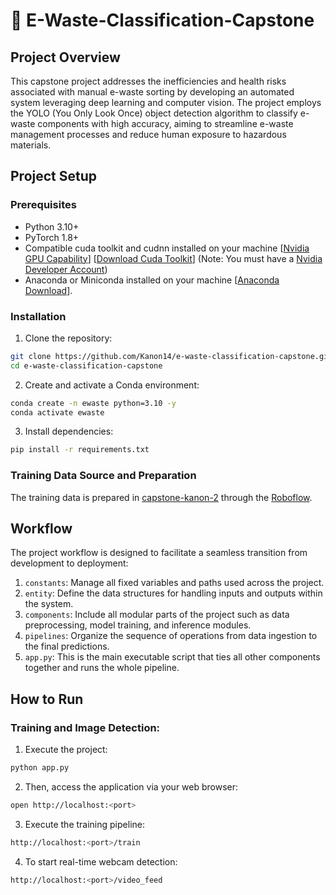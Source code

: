 # 🤖 E-Waste-Classification-Capstone

## Project Overview
This capstone project addresses the inefficiencies and health risks associated with manual e-waste sorting by developing an automated system leveraging deep learning and computer vision. The project employs the YOLO (You Only Look Once) object detection algorithm to classify e-waste components with high accuracy, aiming to streamline e-waste management processes and reduce human exposure to hazardous materials.

## Project Setup
### Prerequisites
- Python 3.10+
- PyTorch 1.8+
- Compatible cuda toolkit and cudnn installed on your machine [[Nvidia GPU Capability](https://developer.nvidia.com/cuda-gpus)] [[Download Cuda Toolkit](https://developer.nvidia.com/cuda-toolkit)] (Note: You must have a [Nvidia Developer Account](https://developer.nvidia.com/login))
- Anaconda or Miniconda installed on your machine [[Anaconda Download](https://www.anaconda.com/download)].

### Installation
1. Clone the repository:
```bash
git clone https://github.com/Kanon14/e-waste-classification-capstone.git
cd e-waste-classification-capstone
```

2. Create and activate a Conda environment:
```bash
conda create -n ewaste python=3.10 -y
conda activate ewaste
```

3. Install dependencies:
```bash
pip install -r requirements.txt
```

### Training Data Source and Preparation
The training data is prepared in [capstone-kanon-2](https://universe.roboflow.com/computer-vision-learning-touhj/capstone-kanon-2) through the [Roboflow](https://roboflow.com/).

## Workflow
The project workflow is designed to facilitate a seamless transition from development to deployment:
1. `constants`: Manage all fixed variables and paths used across the project.
2. `entity`: Define the data structures for handling inputs and outputs within the system.
3. `components`: Include all modular parts of the project such as data preprocessing, model training, and inference modules.
4. `pipelines`: Organize the sequence of operations from data ingestion to the final predictions.
5. `app.py`: This is the main executable script that ties all other components together and runs the whole pipeline.

## How to Run
### Training and Image Detection:
1. Execute the project:
```bash
python app.py
```
2. Then, access the application via your web browser:
```bash
open http://localhost:<port>
```
3. Execute the training pipeline:
```bash
http://localhost:<port>/train
```
4. To start real-time webcam detection:
```bash
http://localhost:<port>/video_feed
```
